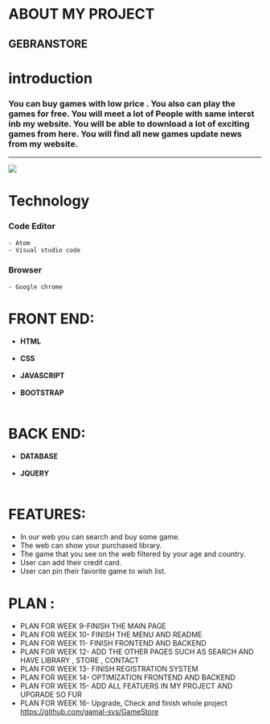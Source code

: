 # ABOUT MY PROJECT
## GEBRANSTORE

 # introduction
 ### You can buy games with low price . You also can play the games for free. You will meet a lot of People with same interst inb my website. You will be able to download a lot of exciting games from here. You will find all new games update news from my website.
 <hr>
  <img src="https://images.launchbox-app.com/9670ad95-016c-42a2-af83-6e679a890ba2.png">
 
# Technology
 ### Code Editor
    
    - Atom
    - Visual studio code
    
 ### Browser
    - Google chrome
 

#  FRONT END:
  - **HTML**<br></br>
  - **CSS**<br></br>
  - **JAVASCRIPT**<br></br>
  - **BOOTSTRAP**<br></br>

#  BACK END:
  - **DATABASE**<br></br>
  - **JQUERY**<br></br>


 # FEATURES:
  - In our web you can search and buy some game.
  - The web can show your purchased library.
  - The game that you see on the web filtered by your age and country.
  - User can add their credit card.
  - User can pin their favorite game to wish list.

# PLAN :
 - PLAN FOR WEEK 9-FINISH THE MAIN PAGE
 - PLAN FOR WEEK 10- FINISH THE MENU AND README
 - PLAN FOR WEEK 11- FINISH FRONTEND AND BACKEND
 - PLAN FOR WEEK 12- ADD THE OTHER PAGES SUCH AS SEARCH AND HAVE LIBRARY , STORE , CONTACT
 - PLAN FOR WEEK 13- FINISH REGISTRATION SYSTEM
 - PLAN FOR WEEK 14- OPTIMIZATION FRONTEND AND BACKEND
 - PLAN FOR WEEK 15- ADD ALL FEATUERS IN MY PROJECT AND UPGRADE SO FUR
 - PLAN FOR WEEK 16- Upgrade, Check and finish whole project
https://github.com/gamal-sys/GameStore
